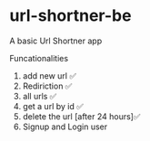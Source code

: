 # url-shortner-be

A basic Url Shortner app

Funcationalities
1. add new url ✅ 
2. Rediriction ✅ 
3. all urls ✅ 
4. get a url by id ✅ 
5. delete the url [after 24 hours]✅ 
6. Signup and Login user